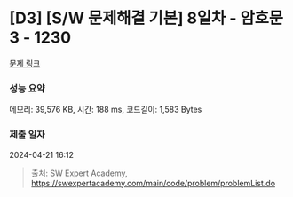 # [D3] [S/W 문제해결 기본] 8일차 - 암호문3 - 1230 

[문제 링크](https://swexpertacademy.com/main/code/problem/problemDetail.do?contestProbId=AV14zIwqAHwCFAYD) 

### 성능 요약

메모리: 39,576 KB, 시간: 188 ms, 코드길이: 1,583 Bytes

### 제출 일자

2024-04-21 16:12



> 출처: SW Expert Academy, https://swexpertacademy.com/main/code/problem/problemList.do